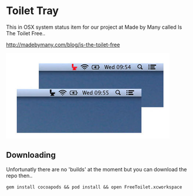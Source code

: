# Toilet Tray

This in OSX system status item for our project at Made by Many called Is The Toilet Free..

http://madebymany.com/blog/is-the-toilet-free

![Screenshot](https://raw.githubusercontent.com/arbarlow/toilet_tray/master/screenshot.jpg)

## Downloading

Unfortunatly there are no 'builds' at the moment but you can download the repo then..

```
gem install cocoapods && pod install && open FreeToilet.xcworkspace
```
